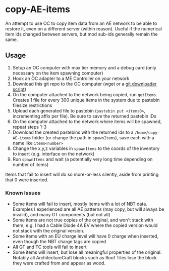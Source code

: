 # copy-AE-items
An attempt to use OC to copy item data from an AE network to be able to restore it, even on a different server (within reason). Useful if the numerical item ids changed between servers, but mod sub-ids generally remain the same.

## Usage

1. Setup an OC computer with max tier memory and a debug card (only necessary on the item spawning computer)
2. Hook an OC adapter to a ME Controller on your network
3. Download this git repo to the OC computer (wget or a [git downloader script](https://github.com/OpenPrograms/Gopher-Programs/blob/master/gitrepo.lua))
4. On the computer attached to the network being copied, run `getItems`. Creates 1 file for every 300 unique items in the system due to pastebin filesize restrictions
5. Upload each generated file to pastebin (`pastebin put <items0>`, incrementing affix per file). Be sure to save the returned pastebin IDs
6. On the computer attached to the network where items will be spawned, repeat steps 1-3
7. Download the created pastebins with the returned ids to a `/home/copy-AE-items` folder (or change the path in `spawnItems`), save each with a name like `items<number>`
8. Change the x,y,z variables in `spawnItems` to the coords of the inventory to insert (e.g. interface on the network)
9. Run `spawnItems` and wait (a potentially very long time depending on number of items)

Items that fail to insert will do so more-or-less silently, aside from printing that 0 were inserted.

### Known Issues

- Some items will fail to insert, mostly items with a lot of NBT data. Examples I experienced are all AE patterns (may copy, but will always be invalid), and many GT components (but not all)
- Some items are not true copies of the original, and won't stack with them; e.g. I had a Cable Diode 4A EV where the copied version would not stack with the original version.
- Some items with an EU charge level will have 0 charge when inserted, even though the NBT charge tags are copied
- All GT and TC tools will fail to insert
- Some items will insert, but lose all meaningful properties of the original. Notably all ArchitectureCraft blocks such as Roof Tiles lose the block they were crafted from and appear as wood.
